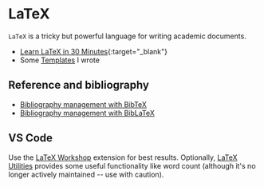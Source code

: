 # LaTeX

`LaTeX` is a tricky but powerful language for writing academic documents.

* [Learn LaTeX in 30 Minutes](https://www.overleaf.com/learn/latex/Learn_LaTeX_in_30_minutes){:target="_blank"}
* Some [Templates](github.com/jdossgollin/templates) I wrote

## Reference and bibliography

* [Bibliography management with BibTeX](https://www.overleaf.com/learn/latex/bibliography_management_with_bibtex)
* [Bibliography management with BibLaTeX](https://www.overleaf.com/learn/latex/bibliography_management_with_biblatex)

## VS Code

Use the [LaTeX Workshop](https://marketplace.visualstudio.com/items?itemName=James-Yu.latex-workshop) extension for best results.
Optionally, [LaTeX Utilities](https://marketplace.visualstudio.com/items?itemName=tecosaur.latex-utilities) provides some useful functionality like word count (although it's no longer actively maintained -- use with caution).
